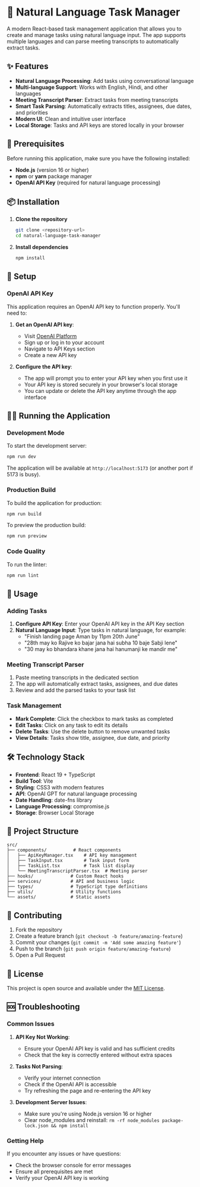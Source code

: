 # 🎯 Natural Language Task Manager

A modern React-based task management application that allows you to create and manage tasks using natural language input. The app supports multiple languages and can parse meeting transcripts to automatically extract tasks.

## ✨ Features

- **Natural Language Processing**: Add tasks using conversational language
- **Multi-language Support**: Works with English, Hindi, and other languages
- **Meeting Transcript Parser**: Extract tasks from meeting transcripts
- **Smart Task Parsing**: Automatically extracts titles, assignees, due dates, and priorities
- **Modern UI**: Clean and intuitive user interface
- **Local Storage**: Tasks and API keys are stored locally in your browser

## 🚀 Prerequisites

Before running this application, make sure you have the following installed:

- **Node.js** (version 16 or higher)
- **npm** or **yarn** package manager
- **OpenAI API Key** (required for natural language processing)

## 📦 Installation

1. **Clone the repository**

   ```bash
   git clone <repository-url>
   cd natural-language-task-manager
   ```

2. **Install dependencies**
   ```bash
   npm install
   ```

## 🔧 Setup

### OpenAI API Key

This application requires an OpenAI API key to function properly. You'll need to:

1. **Get an OpenAI API key**:

   - Visit [OpenAI Platform](https://platform.openai.com/)
   - Sign up or log in to your account
   - Navigate to API Keys section
   - Create a new API key

2. **Configure the API key**:
   - The app will prompt you to enter your API key when you first use it
   - Your API key is stored securely in your browser's local storage
   - You can update or delete the API key anytime through the app interface

## 🏃‍♂️ Running the Application

### Development Mode

To start the development server:

```bash
npm run dev
```

The application will be available at `http://localhost:5173` (or another port if 5173 is busy).

### Production Build

To build the application for production:

```bash
npm run build
```

To preview the production build:

```bash
npm run preview
```

### Code Quality

To run the linter:

```bash
npm run lint
```

## 📖 Usage

### Adding Tasks

1. **Configure API Key**: Enter your OpenAI API key in the API Key section
2. **Natural Language Input**: Type tasks in natural language, for example:
   - "Finish landing page Aman by 11pm 20th June"
   - "28th may ko Rajive ko bajar jana hai subha 10 baje Sabji lene"
   - "30 may ko bhandara khane jana hai hanumanji ke mandir me"

### Meeting Transcript Parser

1. Paste meeting transcripts in the dedicated section
2. The app will automatically extract tasks, assignees, and due dates
3. Review and add the parsed tasks to your task list

### Task Management

- **Mark Complete**: Click the checkbox to mark tasks as completed
- **Edit Tasks**: Click on any task to edit its details
- **Delete Tasks**: Use the delete button to remove unwanted tasks
- **View Details**: Tasks show title, assignee, due date, and priority

## 🛠️ Technology Stack

- **Frontend**: React 19 + TypeScript
- **Build Tool**: Vite
- **Styling**: CSS3 with modern features
- **API**: OpenAI GPT for natural language processing
- **Date Handling**: date-fns library
- **Language Processing**: compromise.js
- **Storage**: Browser Local Storage

## 📁 Project Structure

```
src/
├── components/          # React components
│   ├── ApiKeyManager.tsx    # API key management
│   ├── TaskInput.tsx        # Task input form
│   ├── TaskList.tsx         # Task list display
│   └── MeetingTranscriptParser.tsx  # Meeting parser
├── hooks/              # Custom React hooks
├── services/           # API and business logic
├── types/              # TypeScript type definitions
├── utils/              # Utility functions
└── assets/             # Static assets
```

## 🤝 Contributing

1. Fork the repository
2. Create a feature branch (`git checkout -b feature/amazing-feature`)
3. Commit your changes (`git commit -m 'Add some amazing feature'`)
4. Push to the branch (`git push origin feature/amazing-feature`)
5. Open a Pull Request

## 📄 License

This project is open source and available under the [MIT License](LICENSE).

## 🆘 Troubleshooting

### Common Issues

1. **API Key Not Working**:

   - Ensure your OpenAI API key is valid and has sufficient credits
   - Check that the key is correctly entered without extra spaces

2. **Tasks Not Parsing**:

   - Verify your internet connection
   - Check if the OpenAI API is accessible
   - Try refreshing the page and re-entering the API key

3. **Development Server Issues**:
   - Make sure you're using Node.js version 16 or higher
   - Clear node_modules and reinstall: `rm -rf node_modules package-lock.json && npm install`

### Getting Help

If you encounter any issues or have questions:

- Check the browser console for error messages
- Ensure all prerequisites are met
- Verify your OpenAI API key is working
